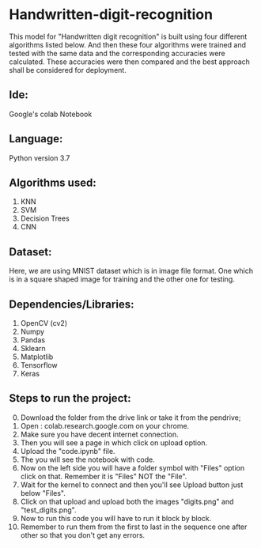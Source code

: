 # Handwritten-digit-recognition
This model for "Handwritten digit recognition" is built using four different algorithms listed below. 
And then these four algorithms were trained and tested with the same data and the corresponding accuracies were calculated.
These accuracies were then compared and the best approach shall be considered for deployment.

Ide:
-------
Google's colab Notebook

Language:
--------------
Python version 3.7

Algorithms used:
-------------------------
1. KNN
2. SVM
3. Decision Trees
4. CNN


Dataset:
------------
Here, we are using MNIST dataset
which is in image file format. 
One which is in a square shaped image 
for training and the other one for testing.


Dependencies/Libraries:
-------------------------------------
1. OpenCV (cv2)
2. Numpy
3. Pandas
4. Sklearn
5. Matplotlib
6. Tensorflow
7. Keras


Steps to run the project:
-------------------------------------
0. Download the folder from the drive 
    link or take it from the pendrive;  
1. Open : colab.research.google.com
    on your chrome.
2. Make sure you have decent internet 
    connection. 
3. Then you will see a page in which click 
    on upload option.
4. Upload the "code.ipynb" file.
5. The you will see the notebook with code.
6. Now on the left side you will have a folder 
    symbol with "Files" option click on that.
    Remember it is "Files" NOT the "File".
7. Wait for the kernel to connect and then 
    you'll see Upload button just below "Files".
8. Click on that upload and upload both the 
    images "digits.png" and "test_digits.png".
9. Now to run this code you will have to run it block
    by block.
10. Remember to run them from the first to last 
    in the sequence one after other so that you 
    don't get any errors.



  
 
